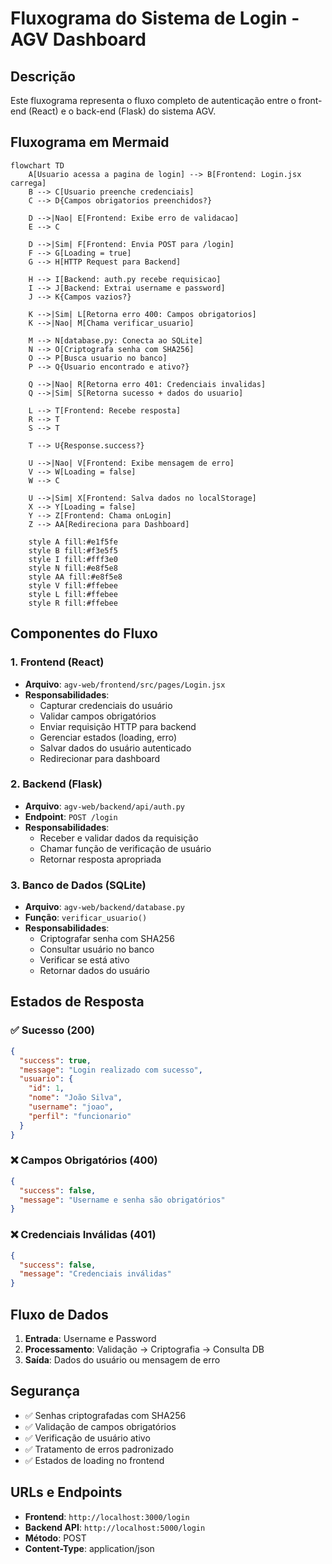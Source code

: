 # Fluxograma do Sistema de Login - AGV Dashboard

## Descrição
Este fluxograma representa o fluxo completo de autenticação entre o front-end (React) e o back-end (Flask) do sistema AGV.

## Fluxograma em Mermaid

```mermaid
flowchart TD
    A[Usuario acessa a pagina de login] --> B[Frontend: Login.jsx carrega]
    B --> C[Usuario preenche credenciais]
    C --> D{Campos obrigatorios preenchidos?}
    
    D -->|Nao| E[Frontend: Exibe erro de validacao]
    E --> C
    
    D -->|Sim| F[Frontend: Envia POST para /login]
    F --> G[Loading = true]
    G --> H[HTTP Request para Backend]
    
    H --> I[Backend: auth.py recebe requisicao]
    I --> J[Backend: Extrai username e password]
    J --> K{Campos vazios?}
    
    K -->|Sim| L[Retorna erro 400: Campos obrigatorios]
    K -->|Nao| M[Chama verificar_usuario]
    
    M --> N[database.py: Conecta ao SQLite]
    N --> O[Criptografa senha com SHA256]
    O --> P[Busca usuario no banco]
    P --> Q{Usuario encontrado e ativo?}
    
    Q -->|Nao| R[Retorna erro 401: Credenciais invalidas]
    Q -->|Sim| S[Retorna sucesso + dados do usuario]
    
    L --> T[Frontend: Recebe resposta]
    R --> T
    S --> T
    
    T --> U{Response.success?}
    
    U -->|Nao| V[Frontend: Exibe mensagem de erro]
    V --> W[Loading = false]
    W --> C
    
    U -->|Sim| X[Frontend: Salva dados no localStorage]
    X --> Y[Loading = false]
    Y --> Z[Frontend: Chama onLogin]
    Z --> AA[Redireciona para Dashboard]
    
    style A fill:#e1f5fe
    style B fill:#f3e5f5
    style I fill:#fff3e0
    style N fill:#e8f5e8
    style AA fill:#e8f5e8
    style V fill:#ffebee
    style L fill:#ffebee
    style R fill:#ffebee
```

## Componentes do Fluxo

### 1. Frontend (React)
- **Arquivo**: `agv-web/frontend/src/pages/Login.jsx`
- **Responsabilidades**:
  - Capturar credenciais do usuário
  - Validar campos obrigatórios
  - Enviar requisição HTTP para backend
  - Gerenciar estados (loading, erro)
  - Salvar dados do usuário autenticado
  - Redirecionar para dashboard

### 2. Backend (Flask)
- **Arquivo**: `agv-web/backend/api/auth.py`
- **Endpoint**: `POST /login`
- **Responsabilidades**:
  - Receber e validar dados da requisição
  - Chamar função de verificação de usuário
  - Retornar resposta apropriada

### 3. Banco de Dados (SQLite)
- **Arquivo**: `agv-web/backend/database.py`
- **Função**: `verificar_usuario()`
- **Responsabilidades**:
  - Criptografar senha com SHA256
  - Consultar usuário no banco
  - Verificar se está ativo
  - Retornar dados do usuário

## Estados de Resposta

### ✅ Sucesso (200)
```json
{
  "success": true,
  "message": "Login realizado com sucesso",
  "usuario": {
    "id": 1,
    "nome": "João Silva",
    "username": "joao",
    "perfil": "funcionario"
  }
}
```

### ❌ Campos Obrigatórios (400)
```json
{
  "success": false,
  "message": "Username e senha são obrigatórios"
}
```

### ❌ Credenciais Inválidas (401)
```json
{
  "success": false,
  "message": "Credenciais inválidas"
}
```

## Fluxo de Dados

1. **Entrada**: Username e Password
2. **Processamento**: Validação → Criptografia → Consulta DB
3. **Saída**: Dados do usuário ou mensagem de erro

## Segurança

- ✅ Senhas criptografadas com SHA256
- ✅ Validação de campos obrigatórios
- ✅ Verificação de usuário ativo
- ✅ Tratamento de erros padronizado
- ✅ Estados de loading no frontend

## URLs e Endpoints

- **Frontend**: `http://localhost:3000/login`
- **Backend API**: `http://localhost:5000/login`
- **Método**: POST
- **Content-Type**: application/json